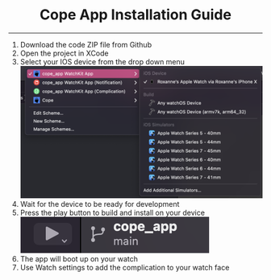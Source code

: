 <h1 align="center">Cope App Installation Guide</h1>

---
1. Download the code ZIP file from Github
2. Open the project in XCode
3. Select your IOS device from the drop down menu  
![](Instructions/drop_down.png)
4. Wait for the device to be ready for development
5. Press the play button to build and install on your device  
![](Instructions/start.png)
6. The app will boot up on your watch
7. Use Watch settings to add the complication to your watch face
